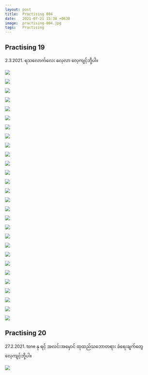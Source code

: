```yaml
---
layout: post
title:  Practising 004
date:   2021-07-21 15:38 +0630
image:  practising-004.jpg
tags:   Practising
---
```

## Practising 19
2.3.2021.  ရသလောက်လေး လေ့လာ လေ့ကျင့်ဘို့ပါ။

![]({{site.baseurl}}/img/practising-004/019-001.jpg)

![]({{site.baseurl}}/img/practising-004/019-002.jpg)

![]({{site.baseurl}}/img/practising-004/019-003.jpg)

![]({{site.baseurl}}/img/practising-004/019-004.jpg)

![]({{site.baseurl}}/img/practising-004/019-005.jpg)

![]({{site.baseurl}}/img/practising-004/019-006.jpg)

![]({{site.baseurl}}/img/practising-004/019-007.jpg)

![]({{site.baseurl}}/img/practising-004/019-008.jpg)

![]({{site.baseurl}}/img/practising-004/019-009.jpg)

![]({{site.baseurl}}/img/practising-004/019-010.jpg)

![]({{site.baseurl}}/img/practising-004/019-011.jpg)

![]({{site.baseurl}}/img/practising-004/019-012.jpg)

![]({{site.baseurl}}/img/practising-004/019-013.jpg)

![]({{site.baseurl}}/img/practising-004/019-014.jpg)

![]({{site.baseurl}}/img/practising-004/019-015.jpg)

![]({{site.baseurl}}/img/practising-004/019-016.jpg)

![]({{site.baseurl}}/img/practising-004/019-017.jpg)

![]({{site.baseurl}}/img/practising-004/019-018.jpg)

![]({{site.baseurl}}/img/practising-004/019-019.jpg)

![]({{site.baseurl}}/img/practising-004/019-020.jpg)

![]({{site.baseurl}}/img/practising-004/019-021.jpg)

![]({{site.baseurl}}/img/practising-004/019-022.jpg)

![]({{site.baseurl}}/img/practising-004/019-023.jpg)

![]({{site.baseurl}}/img/practising-004/019-024.jpg)

![]({{site.baseurl}}/img/practising-004/019-025.jpg)

![]({{site.baseurl}}/img/practising-004/019-026.jpg)

![]({{site.baseurl}}/img/practising-004/019-027.jpg)

![]({{site.baseurl}}/img/practising-004/019-028.jpg)

## Practising 20
27.2.2021. tone နု ရင့် အလင်းအမှောင် ထုထည်သဘောတရား ခဲရေးချက်တွေ လေ့ကျင့်ဘို့ပါ။

![]({{site.baseurl}}/img/practising-004/020-001.jpg)

